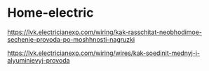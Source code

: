 # Home-electric




https://lvk.electricianexp.com/wiring/kak-rasschitat-neobhodimoe-sechenie-provoda-po-moshhnosti-nagruzki


https://lvk.electricianexp.com/wiring/wires/kak-soedinit-mednyj-i-alyuminievyj-provoda

